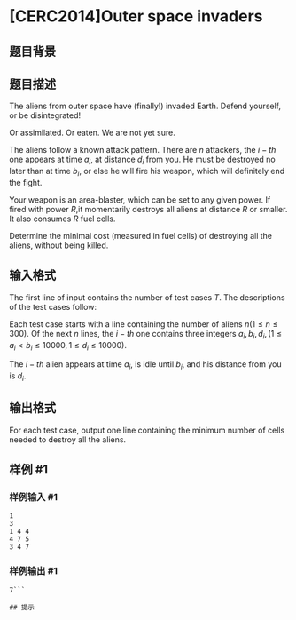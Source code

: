 # [CERC2014]Outer space invaders

## 题目背景



## 题目描述

The aliens from outer space have (finally!) invaded Earth. Defend yourself, or be disintegrated!

Or assimilated. Or eaten. We are not yet sure.

The aliens follow a known attack pattern. There are $n$ attackers, the $i-th$ one appears at time $a_i$, at distance $d_i$ from you. He must be destroyed no later than at time $b_i$, or else he will fire his weapon, which will definitely end the fight.

Your weapon is an area-blaster, which can be set to any given power. If fired with power $R$,it momentarily destroys all aliens at distance $R$ or smaller. It also consumes $R$ fuel cells.

Determine the minimal cost (measured in fuel cells) of destroying all the aliens, without being killed.

## 输入格式

The first line of input contains the number of test cases $T$. The descriptions of the test cases follow:

Each test case starts with a line containing the number of aliens $n(1 \le n \le 300)$. Of the next $n$ lines, the $i-th$ one contains three integers $a_i, b_i, d_i, (1 \le a_i < b_i \le 10 000, 1 \le d_i \le 10 000)$.

The $i-th$ alien appears at time $a_i$, is idle until $b_i$, and his distance from you is $d_i$.


## 输出格式

For each test case, output one line containing the minimum number of cells needed to destroy all the aliens.


## 样例 #1

### 样例输入 #1
```
1
3
1 4 4
4 7 5
3 4 7
```

### 样例输出 #1

```
7```

## 提示


